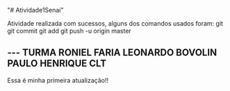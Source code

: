 "# Atividade1Senai" 

Atividade realizada com sucessos, alguns dos comandos usados foram:
git 
git commit 
git add
git push -u origin master 

--- TURMA 
RONIEL FARIA
LEONARDO BOVOLIN
PAULO HENRIQUE CLT 
-----
Essa é minha primeira atualização!! 
